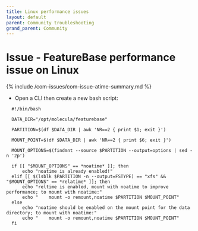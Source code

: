 ```yaml
---
title: Linux performance issues
layout: default
parent: Community troubleshooting
grand_parent: Community
---
```


# Issue - FeatureBase performance issue on Linux

{% include /com-issues/com-issue-atime-summary.md %}

* Open a CLI then create a new bash script:

```
  #!/bin/bash

  DATA_DIR="/opt/molecula/featurebase"

  PARTITION=$(df $DATA_DIR | awk 'NR==2 { print $1; exit }')

  MOUNT_POINT=$(df $DATA_DIR | awk 'NR==2 { print $6; exit }')

  MOUNT_OPTIONS=$(findmnt --source $PARTITION --output=options | sed -n '2p')

  if [[ "$MOUNT_OPTIONS" == *noatime* ]]; then
      echo "noatime is already enabled!"
  elif [[ $(lsblk $PARTITION -n --output=FSTYPE) == "xfs" && "$MOUNT_OPTIONS" == *relatime* ]]; then
      echo "reltime is enabled, mount with noatime to improve performance; to mount with noatime:"
      echo "    mount -o remount,noatime $PARTITION $MOUNT_POINT"
  else
      echo "noatime should be enabled on the mount point for the data directory; to mount with noatime:"
      echo "    mount -o remount,noatime $PARTITION $MOUNT_POINT"
  fi
```
